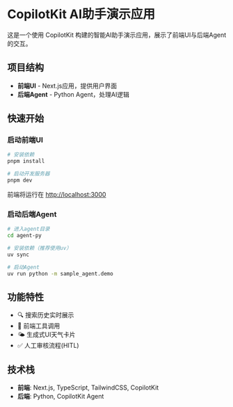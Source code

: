 # CopilotKit AI助手演示应用

这是一个使用 CopilotKit 构建的智能AI助手演示应用，展示了前端UI与后端Agent的交互。

## 项目结构

- **前端UI** - Next.js应用，提供用户界面
- **后端Agent** - Python Agent，处理AI逻辑

## 快速开始

### 启动前端UI

```bash
# 安装依赖
pnpm install

# 启动开发服务器
pnpm dev
```

前端将运行在 [http://localhost:3000](http://localhost:3000)

### 启动后端Agent

```bash
# 进入agent目录
cd agent-py

# 安装依赖（推荐使用uv）
uv sync

# 启动Agent
uv run python -m sample_agent.demo
```

## 功能特性

- 🔍 搜索历史实时展示
- 👋 前端工具调用
- 🌤️ 生成式UI天气卡片
- ✅ 人工审核流程(HITL)

## 技术栈

- **前端**: Next.js, TypeScript, TailwindCSS, CopilotKit
- **后端**: Python, CopilotKit Agent
